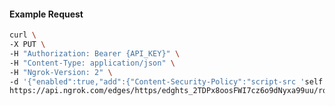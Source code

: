 <!-- Code generated for API Clients. DO NOT EDIT. -->
#### Example Request
```bash
curl \
-X PUT \
-H "Authorization: Bearer {API_KEY}" \
-H "Content-Type: application/json" \
-H "Ngrok-Version: 2" \
-d '{"enabled":true,"add":{"Content-Security-Policy":"script-src 'self'","X-Frame-Options":"DENY"}}' \
https://api.ngrok.com/edges/https/edghts_2TDPx8oosFWI7cz6o9dNyxa99uu/routes/edghtsrt_2TDPxDY97SsfuG4cjRjrpdC3UHd/response_headers
